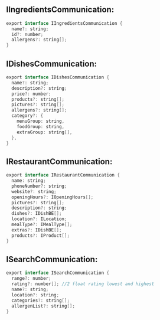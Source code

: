 IIngredientsCommunication:
--------------------------

```java
export interface IIngredientsCommunication {
  name?: string;
  id?: number;
  allergens?: string[];
}
```

IDishesCommunication:
---------------------

```java
export interface IDishesCommunication {
  name?: string;
  description?: string;
  price?: number;
  products?: string[];
  pictures?: string[];
  allergens?: string[];
  category?: {
    menuGroup: string,
    foodGroup: string,
    extraGroup: string[],
  },
}
```

IRestaurantCommunication:
-------------------------

```java
export interface IRestaurantCommunication {
  name: string;
  phoneNumber?: string;
  website?: string;
  openingHours?: IOpeningHours[];
  pictures?: string[];
  description?: string;
  dishes?: IDishBE[];
  location?: ILocation;
  mealType?: IMealType[];
  extras?: IDishBE[];
  products?: IProduct[];
}
```

ISearchCommunication:
---------------------

```java
export interface ISearchCommunication {
  range?: number;
  rating?: number[]; //2 float rating lowest and highest
  name?: string;
  location?: string;
  categories?: string[];
  allergenList?: string[];
}
```